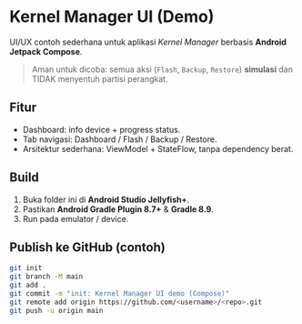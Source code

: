 # Kernel Manager UI (Demo)

UI/UX contoh sederhana untuk aplikasi *Kernel Manager* berbasis **Android Jetpack Compose**.
> Aman untuk dicoba: semua aksi (`Flash`, `Backup`, `Restore`) **simulasi** dan TIDAK menyentuh partisi perangkat.

## Fitur
- Dashboard: info device + progress status.
- Tab navigasi: Dashboard / Flash / Backup / Restore.
- Arsitektur sederhana: ViewModel + StateFlow, tanpa dependency berat.

## Build
1. Buka folder ini di **Android Studio Jellyfish+**.
2. Pastikan **Android Gradle Plugin 8.7+** & **Gradle 8.9**.
3. Run pada emulator / device.

## Publish ke GitHub (contoh)
```bash
git init
git branch -M main
git add .
git commit -m "init: Kernel Manager UI demo (Compose)"
git remote add origin https://github.com/<username>/<repo>.git
git push -u origin main
```
